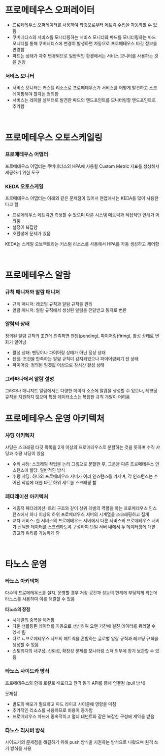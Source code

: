 # 프로메테우스 오퍼레이터

- 프로케테우스 오퍼레이터를 사용하여 타깃으로부터 메트릭 수집을 자동화할 수 있음
- 쿠버네티스의 서비스를 모니터링하는 서비스 모니터와 파드를 모니터링하는 파드 모니터를 통해 쿠버네티스에 변경이 발생하면 자동으로 프로메테우스 타깃 정보를 변경함
- 파드는 상태가 자주 변경되므로 일반적인 환경에서는 서비스 모니터를 사용하는 것을 권장

### 서비스 모니터

- 서비스 모니터는 커스텀 리소스로 프로메테우스가 서비스를 어떻게 발견하고 스크레이핑해야 할지는 정의함
- 서비스는 레이블 셀렉터로 발견한 파드의 엔드포인트를 모니터링할 엔드포인트로 추가함

</br>

# 프로메테우스 오토스케일링

### 프로메테우스 어댑터

프로메테우스 어댑터는 쿠버네티스의 HPA에 사용될 Custom Metric 지표를 생성해서 제공하기 위한 도구

### KEDA 오토스케일

프로메테우스 어댑터는 아래와 같은 문제점이 있어서 현업에서는 KEDA를 많이 사용한다고 함

- 프로메테우스 메트릭만 측정할 수 있으며 다른 시스템 메트릭과 직접적인 연계가 어려움
- 설정이 복잡함
- 호환성에 문제가 있음

KEDA는 스케일 오브젝트라는 커스텀 리소스를 사용해서 HPA를 자동 생성하고 제어함

</br>

# 프로메테우스 알람

### 규칙 매니저와 알람 매니저

- 규칙 매니저: 레코딩 규칙과 알람 규칙을 관리
- 알람 매니저: 알람 규칙에서 생성된 알람을 전달받고 통지로 변환

### 알람의 상태

정의된 알람 규칙의 조건에 만족하면 펜딩(pending), 파이어링(firing), 활성 상태로 변화가 일어남

- 활성 상태: 펜딩이나 파이어링 상태가 아닌 정상 상태
- 펜딩: 조건을 만족하는 알람 규칙이 감지되었으나 파이어링되기 전 상태
- 파이어링: 정의된 임곗값 이상으로 장시간 활성 상태

### 그라파나에서 알람 설정

그라파나 매니지드 알람에서는 다양한 데이터 소스에 알람을 생성할 수 있으나, 레코딩 규칙을 지원하지 않으며 특정 데이터소스는 복잡한 규칙 개발이 어려움

# 프로메테우스 운영 아키텍처

### 샤딩 아키텍처

샤딩은 스크래핑 타깃 목록을 2개 이상의 프로메테우스로 분할하는 것을 뜻하며 수직 샤딩과 수평 샤딩이 있음

- 수직 샤딩: 스크래핑 작업을 논리 그룹으로 분할한 후, 그룹을 다른 프로메테우스 인스턴스에 할당. 일반적인 방식
- 수평 샤딩: 하나의 프로메테우스 서버가 여러 인스턴스를 가지며, 각 인스턴스는 수어진 작업에 대한 타깃 하위 세트를 스크래핑 함

### 페더레이션 아키텍처

- 계층적 페더레이션: 트리 구조와 같이 상위 레벨의 역할을 하는 프로메테우스 인스턴스에서 하나 이상의 하위 프로메테우스 서버의 시계열을 스크래핑하고 집계
- 교차 서비스: 한 서비스의 프로메테우스 서버에서 다른 서비스의 프로메테우스 서버가 선택한 데이터를 스크랩하도록 구성하여 단일 서버 내에서 두 데이터셋에 대한 경고와 쿼리를 가능하게 함

</br>

# 타노스 운영

### 타노스 아키텍처

다수의 프로메테우스를 설치, 운영할 경우 저장 공간과 성능의 한계에 부딪히게 되는데 타노스를 사용하여 이를 해결할 수 있음

**타노스의 장점**

- 시계열의 중복을 제거함
- 다운 샘플링된 데이터를 자동으로 생성하여 오랜 기간에 걸친 데이터를 쿼리할 수 있게 됨
- 다르 ㄴ프로메테우스 샤드의 메트릭을 혼합하는 글로벌 알람 규칙과 레코딩 규칙을 생성할 수 있음
- 스토리지의 내구성, 신뢰성, 확장성 문제를 모니터링 스택 외부에 장기 보관할 수 있음

### 타노스 사이드카 방식

프로메테우스와 함께 로컬로 배포되고 원격 읽기 API를 통해 연결됨 (pull 방식)

문제점

- 별도의 배포가 필요하고 파드 라이프 사이클에 영향을 미침
- 추가적인 리소스를 사용하므로 비용이 증가함
- 프로메테우스 파드에 종속적이고 멀티 테넌트와 같은 복잡한 구성에 제약을 받음

### 타노스 리시버 방식

사이드카의 문제점을 해결하기 위해 push 방식을 지원하는 방식으로 나왔으며 원격 쓰기 방식을 사용